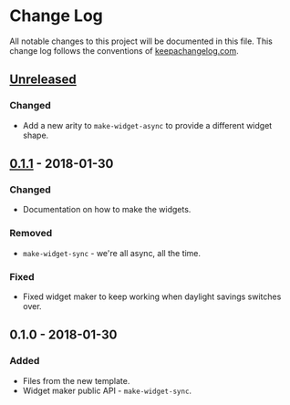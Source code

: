 # Change Log
All notable changes to this project will be documented in this file. This change log follows the conventions of [keepachangelog.com](http://keepachangelog.com/).

## [Unreleased]
### Changed
- Add a new arity to `make-widget-async` to provide a different widget shape.

## [0.1.1] - 2018-01-30
### Changed
- Documentation on how to make the widgets.

### Removed
- `make-widget-sync` - we're all async, all the time.

### Fixed
- Fixed widget maker to keep working when daylight savings switches over.

## 0.1.0 - 2018-01-30
### Added
- Files from the new template.
- Widget maker public API - `make-widget-sync`.

[Unreleased]: https://github.com/your-name/learnclortex/compare/0.1.1...HEAD
[0.1.1]: https://github.com/your-name/learnclortex/compare/0.1.0...0.1.1
